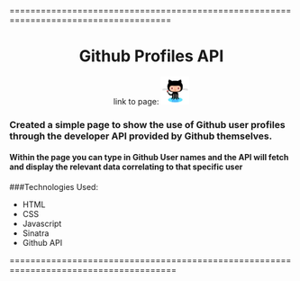 =====================================================================================
<div align="center"><h1>Github Profiles API</h1>

link to page: <a href=https://salty-mountain-4898.herokuapp.com/>
	<img src="public/img/images.jpeg" width="50"></a><br> </div>

<h3> Created a simple page to show the use of Github user profiles through the 
developer API provided by Github themselves.</h3>

<h4>Within the page you can type in Github User names and the API will fetch and 
display the relevant data correlating to that specific user</h4>

###Technologies Used:

  + HTML
  + CSS
  + Javascript
  + Sinatra
  + Github API



======================================================================================